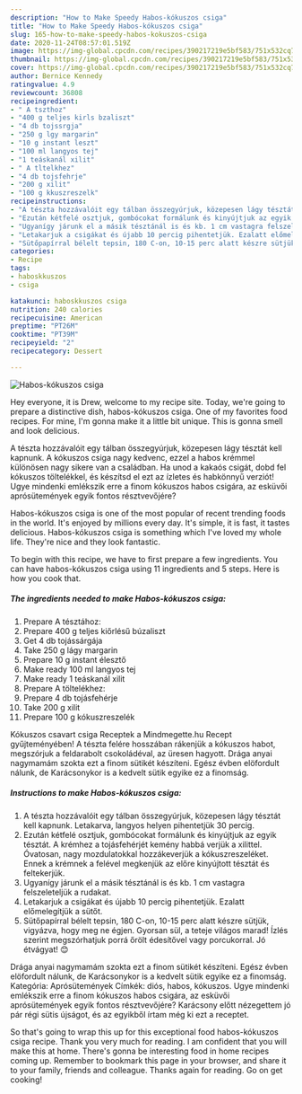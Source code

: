 ```yaml
---
description: "How to Make Speedy Habos-kókuszos csiga"
title: "How to Make Speedy Habos-kókuszos csiga"
slug: 165-how-to-make-speedy-habos-kokuszos-csiga
date: 2020-11-24T08:57:01.519Z
image: https://img-global.cpcdn.com/recipes/390217219e5bf583/751x532cq70/habos-kokuszos-csiga-recept-foto.jpg
thumbnail: https://img-global.cpcdn.com/recipes/390217219e5bf583/751x532cq70/habos-kokuszos-csiga-recept-foto.jpg
cover: https://img-global.cpcdn.com/recipes/390217219e5bf583/751x532cq70/habos-kokuszos-csiga-recept-foto.jpg
author: Bernice Kennedy
ratingvalue: 4.9
reviewcount: 36808
recipeingredient:
- " A tszthoz"
- "400 g teljes kirls bzaliszt"
- "4 db tojssrgja"
- "250 g lgy margarin"
- "10 g instant leszt"
- "100 ml langyos tej"
- "1 teáskanál xilit"
- " A tltelkhez"
- "4 db tojsfehrje"
- "200 g xilit"
- "100 g kkuszreszelk"
recipeinstructions:
- "A tészta hozzávalóit egy tálban összegyúrjuk, közepesen lágy tésztát kell kapnunk. Letakarva, langyos helyen pihentetjük 30 percig."
- "Ezután kétfelé osztjuk, gombócokat formálunk és kinyújtjuk az egyik tésztát. A krémhez a tojásfehérjét kemény habbá verjük a xilittel. Óvatosan, nagy mozdulatokkal hozzákeverjük a kókuszreszeléket. Ennek a krémnek a felével megkenjük az előre kinyújtott tésztát és feltekerjük."
- "Ugyanígy járunk el a másik tésztánál is és kb. 1 cm vastagra felszeleteljük a rudakat."
- "Letakarjuk a csigákat és újabb 10 percig pihentetjük. Ezalatt előmelegítjük a sütőt."
- "Sütőpapírral bélelt tepsin, 180 C-on, 10-15 perc alatt készre sütjük, vigyázva, hogy meg ne égjen. Gyorsan sül, a teteje világos marad! Ízlés szerint megszórhatjuk porrá őrölt édesítővel vagy porcukorral. Jó étvágyat! 😊"
categories:
- Recipe
tags:
- haboskkuszos
- csiga

katakunci: haboskkuszos csiga 
nutrition: 240 calories
recipecuisine: American
preptime: "PT26M"
cooktime: "PT39M"
recipeyield: "2"
recipecategory: Dessert

---
```



![Habos-kókuszos csiga](https://img-global.cpcdn.com/recipes/390217219e5bf583/751x532cq70/habos-kokuszos-csiga-recept-foto.jpg)

Hey everyone, it is Drew, welcome to my recipe site. Today, we're going to prepare a distinctive dish, habos-kókuszos csiga. One of my favorites food recipes. For mine, I'm gonna make it a little bit unique. This is gonna smell and look delicious.

A tészta hozzávalóit egy tálban összegyúrjuk, közepesen lágy tésztát kell kapnunk. A kókuszos csiga nagy kedvenc, ezzel a habos krémmel különösen nagy sikere van a családban. Ha unod a kakaós csigát, dobd fel kókuszos töltelékkel, és készítsd el ezt az ízletes és habkönnyű verziót! Ugye mindenki emlékszik erre a finom kókuszos habos csigára, az esküvői aprósütemények egyik fontos résztvevőjére?

Habos-kókuszos csiga is one of the most popular of recent trending foods in the world. It's enjoyed by millions every day. It's simple, it is fast, it tastes delicious. Habos-kókuszos csiga is something which I've loved my whole life. They're nice and they look fantastic.


To begin with this recipe, we have to first prepare a few ingredients. You can have habos-kókuszos csiga using 11 ingredients and 5 steps. Here is how you cook that.

<!--inarticleads1-->

##### The ingredients needed to make Habos-kókuszos csiga:

1. Prepare  A tésztához:
1. Prepare 400 g teljes kiőrlésű búzaliszt
1. Get 4 db tojássárgája
1. Take 250 g lágy margarin
1. Prepare 10 g instant élesztő
1. Make ready 100 ml langyos tej
1. Make ready 1 teáskanál xilit
1. Prepare  A töltelékhez:
1. Prepare 4 db tojásfehérje
1. Take 200 g xilit
1. Prepare 100 g kókuszreszelék


Kókuszos csavart csiga Receptek a Mindmegette.hu Recept gyűjteményében! A tészta felére hosszában rákenjük a kókuszos habot, megszórjuk a feldarabolt csokoládéval, az üresen hagyott. Drága anyai nagymamám szokta ezt a finom sütikét készíteni. Egész évben elöfordult nálunk, de Karácsonykor is a kedvelt sütik egyike ez a finomság. 

<!--inarticleads2-->

##### Instructions to make Habos-kókuszos csiga:

1. A tészta hozzávalóit egy tálban összegyúrjuk, közepesen lágy tésztát kell kapnunk. Letakarva, langyos helyen pihentetjük 30 percig.
1. Ezután kétfelé osztjuk, gombócokat formálunk és kinyújtjuk az egyik tésztát. A krémhez a tojásfehérjét kemény habbá verjük a xilittel. Óvatosan, nagy mozdulatokkal hozzákeverjük a kókuszreszeléket. Ennek a krémnek a felével megkenjük az előre kinyújtott tésztát és feltekerjük.
1. Ugyanígy járunk el a másik tésztánál is és kb. 1 cm vastagra felszeleteljük a rudakat.
1. Letakarjuk a csigákat és újabb 10 percig pihentetjük. Ezalatt előmelegítjük a sütőt.
1. Sütőpapírral bélelt tepsin, 180 C-on, 10-15 perc alatt készre sütjük, vigyázva, hogy meg ne égjen. Gyorsan sül, a teteje világos marad! Ízlés szerint megszórhatjuk porrá őrölt édesítővel vagy porcukorral. Jó étvágyat! 😊


Drága anyai nagymamám szokta ezt a finom sütikét készíteni. Egész évben elöfordult nálunk, de Karácsonykor is a kedvelt sütik egyike ez a finomság. Kategória: Aprósütemények Címkék: diós, habos, kókuszos. Ugye mindenki emlékszik erre a finom kókuszos habos csigára, az esküvői aprósütemények egyik fontos résztvevőjére? Karácsony előtt nézegettem jó pár régi sütis újságot, és az egyikből írtam még ki ezt a receptet. 

So that's going to wrap this up for this exceptional food habos-kókuszos csiga recipe. Thank you very much for reading. I am confident that you will make this at home. There's gonna be interesting food in home recipes coming up. Remember to bookmark this page in your browser, and share it to your family, friends and colleague. Thanks again for reading. Go on get cooking!

